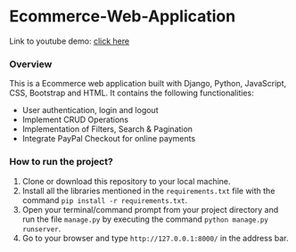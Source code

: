 # Ecommerce-Web-Application
Link to youtube demo: [click here](https://www.youtube.com/watch?v=N3XRyeaxjFU)

### Overview
This is a Ecommerce web application built with Django, Python, JavaScript, CSS, Bootstrap and HTML. It contains the following functionalities:
* User authentication, login and logout
* Implement CRUD Operations
* Implementation of Filters, Search & Pagination
* Integrate PayPal Checkout for online payments

### How to run the project?
1. Clone or download this repository to your local machine.
2. Install all the libraries mentioned in the `requirements.txt` file with the command `pip install -r requirements.txt`.
3. Open your terminal/command prompt from your project directory and run the file `manage.py` by executing the command `python manage.py runserver`.
4. Go to your browser and type `http://127.0.0.1:8000/` in the address bar.

